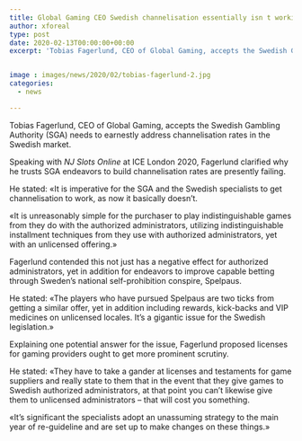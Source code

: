 ```yaml
---
title: Global Gaming CEO Swedish channelisation essentially isn t working
author: xforeal 
type: post
date: 2020-02-13T00:00:00+00:00
excerpt: 'Tobias Fagerlund, CEO of Global Gaming, accepts the Swedish Gambling Authority (SGA) needs to direly address channelisation rates in the Swedish market '


image : images/news/2020/02/tobias-fagerlund-2.jpg
categories:
  - news

---
```

Tobias Fagerlund, CEO of Global Gaming, accepts the Swedish Gambling Authority (SGA) needs to earnestly address channelisation rates in the Swedish market.

Speaking with _NJ Slots Online_ at ICE London 2020, Fagerlund clarified why he trusts SGA endeavors to build channelisation rates are presently failing.

He stated: &#171;It is imperative for the SGA and the Swedish specialists to get channelisation to work, as now it basically doesn&rsquo;t.

&#171;It is unreasonably simple for the purchaser to play indistinguishable games from they do with the authorized administrators, utilizing indistinguishable installment techniques from they use with authorized administrators, yet with an unlicensed offering.&#187;

Fagerlund contended this not just has a negative effect for authorized administrators, yet in addition for endeavors to improve capable betting through Sweden&rsquo;s national self-prohibition conspire, Spelpaus.

He stated: &#171;The players who have pursued Spelpaus are two ticks from getting a similar offer, yet in addition including rewards, kick-backs and VIP medicines on unlicensed locales. It&rsquo;s a gigantic issue for the Swedish legislation.&#187;

Explaining one potential answer for the issue, Fagerlund proposed licenses for gaming providers ought to get more prominent scrutiny.

He stated: &#171;They have to take a gander at licenses and testaments for game suppliers and really state to them that in the event that they give games to Swedish authorized administrators, at that point you can&#8217;t likewise give them to unlicensed administrators &ndash; that will cost you something.

&#171;It&rsquo;s significant the specialists adopt an unassuming strategy to the main year of re-guideline and are set up to make changes on these things.&#187;